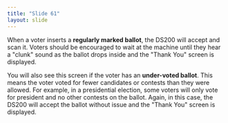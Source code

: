 ```yaml
---
title: "Slide 61"
layout: slide
---
```


When a voter inserts a **regularly marked ballot**, the DS200 will accept and scan it. Voters should be encouraged to wait at the machine until they hear a "clunk" sound as the ballot drops inside and the "Thank You" screen is displayed.

You will also see this screen if the voter has an **under-voted ballot**. This means the voter voted for fewer candidates or contests than they were allowed. For example, in a presidential election, some voters will only vote for president and no other contests on the ballot. Again, in this case, the DS200 will accept the ballot without issue and the "Thank You" screen is displayed.